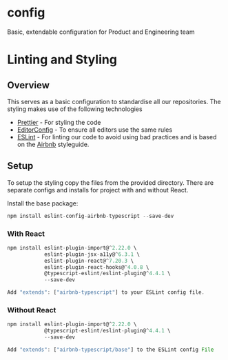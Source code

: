 # config
Basic, extendable configuration for Product and Engineering team


# Linting and Styling

## Overview

This serves as a basic configuration to standardise all our repositories. The styling makes use of the following technologies

  * [Prettier](https://prettier.io/) - For styling the code
  * [EditorConfig](https://editorconfig.org/) - To ensure all editors use the same rules
  * [ESLint](https://eslint.org/docs/) - For linting our code to avoid using bad practices and is based on the [Airbnb](https://github.com/airbnb/javascript) styleguide.

## Setup 

To setup the styling copy the files from the provided directory. There are separate configs and installs for project with and without React.

Install the base package:
```javascript
npm install eslint-config-airbnb-typescript --save-dev
```

### With React 
```javascript
npm install eslint-plugin-import@^2.22.0 \
            eslint-plugin-jsx-a11y@^6.3.1 \
            eslint-plugin-react@^7.20.3 \
            eslint-plugin-react-hooks@^4.0.8 \
            @typescript-eslint/eslint-plugin@^4.4.1 \
            --save-dev

Add "extends": ["airbnb-typescript"] to your ESLint config file.
```

### Without React 
```javascript
npm install eslint-plugin-import@^2.22.0 \
            @typescript-eslint/eslint-plugin@^4.4.1 \
            --save-dev

Add "extends": ["airbnb-typescript/base"] to the ESLint config File
```

